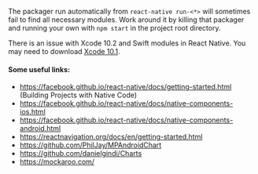 
The packager run automatically from `react-native run-<*>` will sometimes fail to find all necessary modules. Work around it by killing that packager and running your own with `npm start` in the project root directory.

There is an issue with Xcode 10.2 and Swift modules in React Native. You may need to download [Xcode 10.1](https://developer.apple.com/download/more/). 

#### Some useful links:
- https://facebook.github.io/react-native/docs/getting-started.html 
(Building Projects with Native Code)
- https://facebook.github.io/react-native/docs/native-components-ios.html
- https://facebook.github.io/react-native/docs/native-components-android.html
- https://reactnavigation.org/docs/en/getting-started.html 
- https://github.com/PhilJay/MPAndroidChart 
- https://github.com/danielgindi/Charts
- https://mockaroo.com/ 
